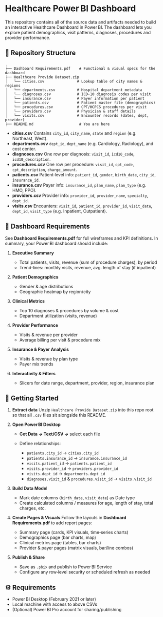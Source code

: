 
# Healthcare Power BI Dashboard

This repository contains all of the source data and artifacts needed to build an interactive Healthcare Dashboard in Power BI. The dashboard lets you explore patient demographics, visit patterns, diagnoses, procedures and provider performance.



## 📂 Repository Structure

```
.
├── Dashboard Requirements.pdf    # Functional & visual specs for the dashboard
├── Healthcare Provide Dataset.zip
│   └── cities.csv               # Lookup table of city names & regions
│   └── departments.csv          # Hospital department metadata
│   └── diagnoses.csv            # ICD‐10 diagnosis codes per visit
│   └── insurance.csv            # Payer information per patient
│   └── patients.csv             # Patient master file (demographics)
│   └── procedures.csv           # CPT/HCPCS procedures per visit
│   └── providers.csv            # Physician & staff details
│   └── visits.csv               # Encounter records (dates, dept, provider)
├── README.md                     # You are here
````

* **cities.csv**
  Contains `city_id`, `city_name`, `state` and `region` (e.g. Northeast, West).
* **departments.csv**
  `dept_id`, `dept_name` (e.g. Cardiology, Radiology), and cost center.
* **diagnoses.csv**
  One row per diagnosis: `visit_id`, `icd10_code`, `icd10_description`.
* **procedures.csv**
  One row per procedure: `visit_id`, `cpt_code`, `cpt_description`, `charge_amount`.
* **patients.csv**
  Patient‐level info: `patient_id`, `gender`, `birth_date`, `city_id`, `insurance_id`.
* **insurance.csv**
  Payer info: `insurance_id`, `plan_name`, `plan_type` (e.g. HMO, PPO).
* **providers.csv**
  Provider info: `provider_id`, `provider_name`, `specialty`, `dept_id`.
* **visits.csv**
  Encounters: `visit_id`, `patient_id`, `provider_id`, `visit_date`, `dept_id`, `visit_type` (e.g. Inpatient, Outpatient).



## 📝 Dashboard Requirements

See **Dashboard Requirements.pdf** for full wireframes and KPI definitions. In summary, your Power BI dashboard should include:

1. **Executive Summary**

   * Total patients, visits, revenue (sum of procedure charges), by period
   * Trend‐lines: monthly visits, revenue, avg. length of stay (if inpatient)

2. **Patient Demographics**

   * Gender & age distributions
   * Geographic heatmap by region/city

3. **Clinical Metrics**

   * Top 10 diagnoses & procedures by volume & cost
   * Department utilization (visits, revenue)

4. **Provider Performance**

   * Visits & revenue per provider
   * Average billing per visit & procedure mix

5. **Insurance & Payer Analysis**

   * Visits & revenue by plan type
   * Payer mix trends

6. **Interactivity & Filters**

   * Slicers for date range, department, provider, region, insurance plan


## 🚀 Getting Started

1. **Extract data**
   Unzip `Healthcare Provide Dataset.zip` into this repo root so that all `.csv` files sit alongside this README.

2. **Open Power BI Desktop**

   * **Get Data → Text/CSV →** select each file
   * Define relationships:

     * `patients.city_id` → `cities.city_id`
     * `patients.insurance_id` → `insurance.insurance_id`
     * `visits.patient_id` → `patients.patient_id`
     * `visits.provider_id` → `providers.provider_id`
     * `visits.dept_id` → `departments.dept_id`
     * `diagnoses.visit_id` & `procedures.visit_id` → `visits.visit_id`

3. **Build Data Model**

   * Mark date columns (`birth_date`, `visit_date`) as Date type
   * Create calculated columns / measures for age, length of stay, total charges, etc.

4. **Create Pages & Visuals**
   Follow the layouts in **Dashboard Requirements.pdf** to add report pages:

   * Summary page (cards, KPI visuals, time‐series charts)
   * Demographics page (bar charts, map)
   * Clinical metrics page (tables, bar charts)
   * Provider & payer pages (matrix visuals, bar/line combos)

5. **Publish & Share**

   * Save as `.pbix` and publish to Power BI Service
   * Configure any row‐level security or scheduled refresh as needed



## ⚙️ Requirements

* Power BI Desktop (February 2021 or later)
* Local machine with access to above CSVs
* (Optional) Power BI Pro account for sharing/publishing


